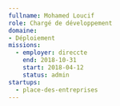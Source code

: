 ```yaml
---
fullname: Mohamed Loucif
role: Chargé de développement
domaine:
- Déploiement
missions:
  - employer: direccte
    end: 2018-10-31
    start: 2018-04-12
    status: admin
startups:
  - place-des-entreprises
---
```


